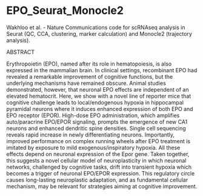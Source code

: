 # EPO_Seurat_Monocle2
Wakhloo et al. - Nature Communications code for scRNAseq analysis in Seurat (QC, CCA, clustering, marker calculation) and Monocle2 (trajectory analysis).

ABSTRACT

Erythropoietin (EPO), named after its role in hematopoiesis, is also expressed in the mammalian brain. In clinical settings, recombinant EPO had revealed a remarkable improvement of cognitive functions, but the underlying mechanisms have remained obscure. Animal studies demonstrated, however, that neuronal EPO effects are independent of an elevated hematocrit. Here, we show with a novel line of reporter mice that cognitive challenge leads to local/endogenous hypoxia in hippocampal pyramidal neurons where it induces enhanced expression of both EPO and EPO receptor (EPOR). High-dose EPO administration, which amplifies auto/paracrine EPO/EPOR signaling, prompts the emergence of new CA1 neurons and enhanced dendritic spine densities. Single cell sequencing reveals rapid increase in newly differentiating neurons. Importantly, improved performance on complex running wheels after EPO treatment is imitated by exposure to mild exogenous/inspiratory hypoxia. All these effects depend on neuronal expression of the Epor gene. Taken together, this suggests a novel cellular model of neuroplasticity in which neuronal networks, challenged by cognitive tasks, drift into transient hypoxia which becomes a trigger of neuronal EPO/EPOR expression. This regulatory circle causes long-lasting neuroplastic adaptation, and as fundamental cellular mechanism, may be relevant for strategies aiming at cognitive improvement.
